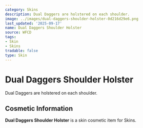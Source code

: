 ```yaml
---
category: Skins
description: Dual Daggers are holstered on each shoulder.
image: ../images/dual-daggers-shoulder-holster-0d216d29e6.png
last_updated: '2025-09-17'
name: Dual Daggers Shoulder Holster
source: WFCD
tags:
- Skin
- Skins
tradable: false
type: Skin
---
```


# Dual Daggers Shoulder Holster

Dual Daggers are holstered on each shoulder.

## Cosmetic Information

**Dual Daggers Shoulder Holster** is a skin cosmetic item for Skins.

